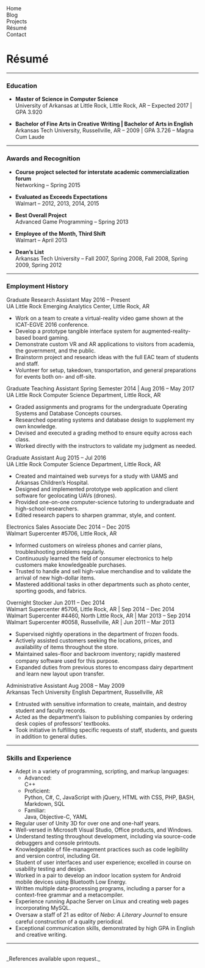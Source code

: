 <script src="https://code.jquery.com/jquery-3.2.1.min.js"></script>
<script src="/assets/js/menu-nav.js"></script>

<div id="site-menu-home" class="site-menu">
  <div id="site-menu-button-containter-home" class="site-menu-button-container"><div id="site-menu-button-home" class="site-menu-button"><span class="site-menu-button-text">Home</span></div></div><div id="site-menu-button-container-blog" class="site-menu-button-container"><div id="site-menu-button-blog" class="site-menu-button"><span class="site-menu-button-text">Blog</span></div></div><div id="site-menu-button-container-projects" class="site-menu-button-container"><div id="site-menu-button-projects" class="site-menu-button"><span class="site-menu-button-text">Projects</span></div></div><div id="site-menu-button-container-resume" class="site-menu-button-container"><div id="site-menu-button-resume" class="site-menu-button disabled"><span class="site-menu-button-text">R&#233;sum&#233;</span></div></div><div id="site-menu-button-container-contact" class="site-menu-button-container"><div id="site-menu-button-contact" class="site-menu-button"><span class="site-menu-button-text">Contact</span></div></div>
</div>

# R&#233;sum&#233; #

* * *

### Education ###

<ul>
  <li class="bullet-point-one"><p><strong>Master of Science in Computer Science</strong><br>
    <span class="bullet-addendum res">University of Arkansas at Little Rock, Little Rock, AR – Expected 2017 | GPA 3.920</span></p></li>
  <li class="bullet-point-one"><p><strong>Bachelor of Fine Arts in Creative Writing | Bachelor of Arts in English</strong><br>
    <span class="bullet-addendum res">Arkansas Tech University, Russellville, AR – 2009 | GPA 3.726 – Magna Cum Laude</span></p></li>
</ul>

* * *

### Awards and Recognition ###

<ul>
  <li class="bullet-point-one"><p><strong>Course project selected for interstate academic commercialization forum</strong><br>
    <span class="bullet-addendum res">Networking – Spring 2015</span></p></li>
  <li class="bullet-point-one"><p><strong>Evaluated as Exceeds Expectations</strong><br>
    <span class="bullet-addendum res">Walmart – 2012, 2013, 2014, 2015</span></p></li>
  <li class="bullet-point-one"><p><strong>Best Overall Project</strong><br>
    <span class="bullet-addendum res">Advanced Game Programming – Spring 2013</span></p></li>
  <li class="bullet-point-one"><p><strong>Employee of the Month, Third Shift</strong><br>
    <span class="bullet-addendum res">Walmart – April 2013</span></p></li>
  <li class="bullet-point-one"><p><strong>Dean’s List</strong><br>
    <span class="bullet-addendum res">Arkansas Tech University – Fall 2007, Spring 2008, Fall 2008, Spring 2009, Spring 2012</span></p></li>
</ul>

* * *

### Employment History ###

<div id="graduate-research-assistant-may16-present" class="job-container">
  <div class="job-title-and-duration">
    <span class="job-title">Graduate Research Assistant</span>
    <span class="job-duration">May 2016 – Present</span>
    <div class="collapse-spans"></div>
  </div>
  <div class="job-description">
    <span class="job-employer">UA Little Rock Emerging Analytics Center, Little Rock, AR</span>
    <ul class="job-activities">
      <li class="bullet-point-two">Work on a team to create a virtual-reality video game shown at the ICAT-EGVE 2016 conference.</li>
      <li class="bullet-point-two">Develop a prototype tangible interface system for augmented-reality-based board gaming.</li>
      <li class="bullet-point-two">Demonstrate custom VR and AR applications to visitors from academia, the government, and the public.</li>
      <li class="bullet-point-two">Brainstorm project and research ideas with the full EAC team of students and staff.</li>
      <li class="bullet-point-two">Volunteer for setup, takedown, transportation, and general preparations for events both on- and off-site.</li>
    </ul>
  </div>
</div>

<div id="graduate-teaching-assistant-spr14-aug16-may17" class="job-container">
  <div class="job-title-and-duration">
    <span class="job-title">Graduate Teaching Assistant</span>
    <span class="job-duration">Spring Semester 2014 | Aug 2016 – May 2017</span>
    <div class="collapse-spans"></div>
  </div>
  <div class="job-description">
    <span class="job-employer">UA Little Rock Computer Science Department, Little Rock, AR</span>
    <ul class="job-activities">
      <li class="bullet-point-two">Graded assignments and programs for the undergraduate Operating Systems and Database Concepts courses.</li>
      <li class="bullet-point-two">Researched operating systems and database design to supplement my own knowledge.</li>
      <li class="bullet-point-two">Devised and executed a grading method to ensure equity across each class.</li>
      <li class="bullet-point-two">Worked directly with the instructors to validate my judgment as needed.</li>
    </ul>
  </div>
</div>

<div id="graduate-assistant-aug15-jul16" class="job-container">
  <div class="job-title-and-duration">
    <span class="job-title">Graduate Assistant</span>
    <span class="job-duration">Aug 2015 – Jul 2016</span>
    <div class="collapse-spans"></div>
  </div>
  <div class="job-description">
    <span class="job-employer">UA Little Rock Computer Science Department, Little Rock, AR</span>
    <ul class="job-activities">
      <li class="bullet-point-two">Created and maintained web surveys for a study with UAMS and Arkansas Children’s Hospital.</li>
      <li class="bullet-point-two">Designed and implemented prototype web application and client software for geolocating UAVs (drones).</li>
      <li class="bullet-point-two">Provided one-on-one computer-science tutoring to undergraduate and high-school researchers.</li>
      <li class="bullet-point-two">Edited research papers to sharpen grammar, style, and content.</li>
    </ul>
  </div>
</div>

<div id="electronics-sales-associate-dec14-dec15" class="job-container">
  <div class="job-title-and-duration">
    <span class="job-title">Electronics Sales Associate</span>
    <span class="job-duration">Dec 2014 – Dec 2015</span>
    <div class="collapse-spans"></div>
  </div>
  <div class="job-description">
    <span class="job-employer">Walmart Supercenter #5706, Little Rock, AR</span>
    <ul class="job-activities">
      <li class="bullet-point-two">Informed customers on wireless phones and carrier plans, troubleshooting problems regularly.</li>
      <li class="bullet-point-two">Continuously learned the field of consumer electronics to help customers make knowledgeable purchases.</li>
      <li class="bullet-point-two">Trusted to handle and sell high-value merchandise and to validate the arrival of new high-dollar items.</li>
      <li class="bullet-point-two">Mastered additional tasks in other departments such as photo center, sporting goods, and fabrics.</li>
    </ul>
  </div>
</div>

<div id="overnight-stocker-jun11-dec14" class="job-container">
  <div class="job-title-and-duration">
    <span class="job-title">Overnight Stocker</span>
    <span class="job-duration">Jun 2011 – Dec 2014</span>
    <div class="collapse-spans"></div>
  </div>
  <div class="job-description">
    <div class="job-employer-group">
      <span class="job-employer">Walmart Supercenter #5706, Little Rock, AR | Sep 2014 – Dec 2014</span><br>
      <span class="job-employer">Walmart Supercenter #4460, North Little Rock, AR | Mar 2013 – Sep 2014</span><br>
      <span class="job-employer">Walmart Supercenter #0058, Russellville, AR | Jun 2011 – Mar 2013</span>
    </div>
    <ul class="job-activities">
      <li class="bullet-point-two" style="margin-top: 0.25em">Supervised nightly operations in the department of frozen foods.</li>
      <li class="bullet-point-two">Actively assisted customers seeking the locations, prices, and availability of items throughout the store.</li>
      <li class="bullet-point-two">Maintained sales-ﬂoor and backroom inventory; rapidly mastered company software used for this purpose.</li>
      <li class="bullet-point-two">Expanded duties from previous stores to encompass dairy department and learn new layout upon transfer.</li>
    </ul>
  </div>
</div>

<div id="administrative-assistant-aug08-may09" class="job-container">
  <div class="job-title-and-duration">
    <span class="job-title">Administrative Assistant</span>
    <span class="job-duration">Aug 2008 – May 2009</span>
    <div class="collapse-spans"></div>
  </div>
  <div class="job-description">
    <span class="job-employer">Arkansas Tech University English Department, Russellville, AR</span>
    <ul class="job-activities">
      <li class="bullet-point-two">Entrusted with sensitive information to create, maintain, and destroy student and faculty records.</li>
      <li class="bullet-point-two">Acted as the department’s liaison to publishing companies by ordering desk copies of professors’ textbooks.</li>
      <li class="bullet-point-two">Took initiative in fulfilling specific requests of staff, students, and guests in addition to general duties.</li>
    </ul>
  </div>
</div>

* * *

### Skills and Experience ###

<ul>
  <li class="bullet-point-two contains-sublist">
    Adept in a variety of programming, scripting, and markup languages:
    <ul class="sublist">
      <li class="bullet-point-three"><span class="language-list-header">Advanced:</span><div class="language-list">C++</div></li>
      <li class="bullet-point-three"><span class="language-list-header">Proficient:</span><div class="language-list">Python, C#, C, JavaScript with jQuery, HTML with CSS, PHP, BASH, Markdown, SQL</div></li>
      <li class="bullet-point-three"><span class="language-list-header">Familiar:</span><div class="language-list">Java, Objective-C, YAML</div></li>
    </ul>
  </li>
  <li class="bullet-point-two">Regular user of Unity 3D for over one and one-half years.</li>
  <li class="bullet-point-two">Well-versed in Microsoft Visual Studio,  Office products, and Windows.</li>
  <li class="bullet-point-two">Understand testing throughout development, including via source-code debuggers and console printouts.</li>
  <li class="bullet-point-two">Knowledgeable of file-management practices such as code legibility and version control, including Git.</li>
  <li class="bullet-point-two">Student of user interfaces and user experience; excelled in course on usability testing and design.</li>
  <li class="bullet-point-two">Worked in a pair to develop an indoor location system for Android mobile devices using Bluetooth Low Energy.</li>
  <li class="bullet-point-two">Written multiple data-processing programs, including a parser for a context-free grammar and a metacompiler.</li>
  <li class="bullet-point-two">Experience running Apache Server on Linux and creating web pages incorporating MySQL.</li>
  <li class="bullet-point-two">Oversaw a staﬀ of 21 as editor of <i>Nebo: A Literary Journal</i> to ensure careful construction of a quality periodical.</li>
  <li class="bullet-point-two">Exceptional communication skills, demonstrated by high GPA in English and creative writing.</li>
</ul>

* * *

<br>
_References available upon request._
